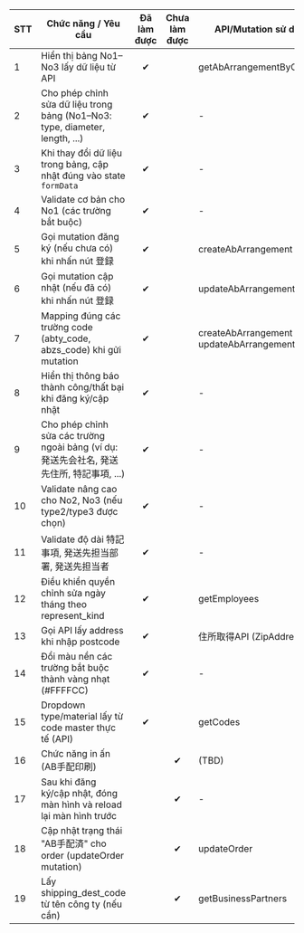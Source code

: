 | STT | Chức năng / Yêu cầu                                                                 | Đã làm được | Chưa làm được | API/Mutation sử dụng                        |
|-----|-------------------------------------------------------------------------------------|:-----------:|:-------------:|---------------------------------------------|
| 1   | Hiển thị bảng No1–No3 lấy dữ liệu từ API                                            |      ✔      |               | getAbArrangementByOrderNo                   |
| 2   | Cho phép chỉnh sửa dữ liệu trong bảng (No1–No3: type, diameter, length, ...)        |      ✔      |               | -                                           |
| 3   | Khi thay đổi dữ liệu trong bảng, cập nhật đúng vào state `formData`                 |      ✔      |               | -                                           |
| 4   | Validate cơ bản cho No1 (các trường bắt buộc)                                       |      ✔      |               | -                                           |
| 5   | Gọi mutation đăng ký (nếu chưa có) khi nhấn nút 登録                                |       ✔      |              | createAbArrangement                         |
| 6   | Gọi mutation cập nhật (nếu đã có) khi nhấn nút 登録                                 |       ✔      |              | updateAbArrangement                         |
| 7   | Mapping đúng các trường code (abty_code, abzs_code) khi gửi mutation                |       ✔      |              | createAbArrangement / updateAbArrangement   |
| 8   | Hiển thị thông báo thành công/thất bại khi đăng ký/cập nhật                         |      ✔       |              | -                                           |
| 9   | Cho phép chỉnh sửa các trường ngoài bảng (ví dụ: 発送先会社名, 発送先住所, 特記事項, ...) |      ✔      |               | -                                           |
| 10  | Validate nâng cao cho No2, No3 (nếu type2/type3 được chọn)                          |      ✔      |               | -                                           |
| 11  | Validate độ dài 特記事項, 発送先担当部署, 発送先担当者                                 |      ✔      |               | -                                           |
| 12  | Điều khiển quyền chỉnh sửa ngày tháng theo represent_kind                            |      ✔      |               | getEmployees                                |
| 13  | Gọi API lấy address khi nhập postcode                                               |      ✔      |               | 住所取得API (ZipAddress API)                |
| 14  | Đổi màu nền các trường bắt buộc thành vàng nhạt (#FFFFCC)                            |      ✔      |               | -                                           |
| 15  | Dropdown type/material lấy từ code master thực tế (API)                             |      ✔      |               | getCodes                                    |
| 16  | Chức năng in ấn (AB手配印刷)                                                        |             |      ✔        | (TBD)                                       |
| 17  | Sau khi đăng ký/cập nhật, đóng màn hình và reload lại màn hình trước                 |             |      ✔        | -                                           |
| 18  | Cập nhật trạng thái "AB手配済" cho order (updateOrder mutation)                      |             |      ✔        | updateOrder                                 |
| 19  | Lấy shipping_dest_code từ tên công ty (nếu cần)                                     |             |      ✔        | getBusinessPartners                         |
